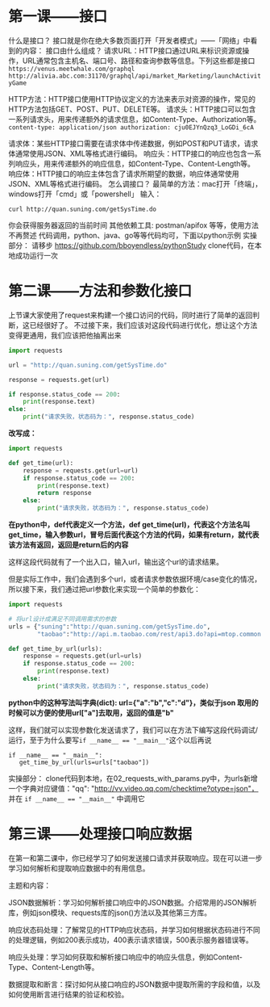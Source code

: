 # 第一课——接口
什么是接口？
接口就是你在绝大多数页面打开「开发者模式」——「网络」中看到的内容：
接口由什么组成？
请求URL：HTTP接口通过URL来标识资源或操作，URL通常包含主机名、端口号、路径和查询参数等信息。下列这些都是接口
`https://venus.meetwhale.com/graphql
http://alivia.abc.com:31170/graphql/api/market_Marketing/launchActivityGame`

HTTP方法：HTTP接口使用HTTP协议定义的方法来表示对资源的操作，常见的HTTP方法包括GET、POST、PUT、DELETE等。
请求头：HTTP接口可以包含一系列请求头，用来传递额外的请求信息，如Content-Type、Authorization等。
`content-type: application/json
authorization: cju0EJYnQzq3_LoGDi_6cA`

请求体：某些HTTP接口需要在请求体中传递数据，例如POST和PUT请求，请求体通常使用JSON、XML等格式进行编码。
响应头：HTTP接口的响应也包含一系列响应头，用来传递额外的响应信息，如Content-Type、Content-Length等。
响应体：HTTP接口的响应主体包含了请求所期望的数据，响应体通常使用JSON、XML等格式进行编码。
怎么调接口？
最简单的方法：mac打开「终端」，windows打开「cmd」或「powershell」 输入：

`curl http://quan.suning.com/getSysTime.do`

你会获得服务器返回的当前时间
其他依赖工具: postman/apifox 等等，使用方法不再赘述
代码调用，python、java、go等等代码均可，下面以python示例
实操部分：
请移步
https://github.com/bboyendless/pythonStudy
clone代码，在本地成功运行一次


# 第二课——方法和参数化接口
上节课大家使用了request来构建一个接口访问的代码，同时进行了简单的返回判断，这已经很好了。
不过接下来，我们应该对这段代码进行优化，想让这个方法变得更通用，我们应该把他抽离出来
```python
import requests

url = "http://quan.suning.com/getSysTime.do"

response = requests.get(url)

if response.status_code == 200:
    print(response.text)
else:
    print("请求失败，状态码为：", response.status_code)
```
**改写成：**
```python
import requests

def get_time(url):
    response = requests.get(url=url)
    if response.status_code == 200:
        print(response.text)
        return response
    else:
        print("请求失败，状态码为：", response.status_code)
```
**在python中，def代表定义一个方法，def get_time(url)，代表这个方法名叫get_time，输入参数url，冒号后面代表这个方法的代码，如果有return，就代表该方法有返回，返回是return后的内容**

这样这段代码就有了一个出入口，输入url，输出这个url的请求结果。

但是实际工作中，我们会遇到多个url，或者请求参数依据环境/case变化的情况，所以接下来，我们通过把url参数化来实现一个简单的参数化：

```python
import requests

# 将url设计成满足不同调用需求的参数
urls = {"suning":"http://quan.suning.com/getSysTime.do",
        "taobao":"http://api.m.taobao.com/rest/api3.do?api=mtop.common.getTimestamp"}

def get_time_by_url(urls):
    response = requests.get(url=urls)
    if response.status_code == 200:
        print(response.text)
    else:
        print("请求失败，状态码为：", response.status_code)
```
**python中的这种写法叫字典(dict): url={"a":"b","c":"d"}，类似于json
取用的时候可以方便的使用url["a"]去取用，返回的值是"b"**

这样，我们就可以实现参数化发送请求了，我们可以在方法下编写这段代码调试/运行，至于为什么要写`if __name__ == "__main__"`这个以后再说

```
if __name__ == "__main__":
   get_time_by_url(urls=urls["taobao"])
```

实操部分：
clone代码到本地，在02_requests_with_params.py中，为urls新增一个字典对应键值："qq": "http://vv.video.qq.com/checktime?otype=json"，
并在 `if __name__ == "__main__"` 中调用它

# 第三课——处理接口响应数据
在第一和第二课中，你已经学习了如何发送接口请求并获取响应。现在可以进一步学习如何解析和提取响应数据中的有用信息。

主题和内容：

JSON数据解析：学习如何解析接口响应中的JSON数据。介绍常用的JSON解析库，例如json模块、requests库的json()方法以及其他第三方库。

响应状态码处理：了解常见的HTTP响应状态码，并学习如何根据状态码进行不同的处理逻辑，例如200表示成功，400表示请求错误，500表示服务器错误等。

响应头处理：学习如何获取和解析接口响应中的响应头信息，例如Content-Type、Content-Length等。

数据提取和断言：探讨如何从接口响应的JSON数据中提取所需的字段和值，以及如何使用断言进行结果的验证和校验。